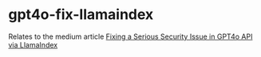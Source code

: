# gpt4o-fix-llamaindex

Relates to the medium article [Fixing a Serious Security Issue in GPT4o API via LlamaIndex](https://medium.com/@deltaaruna/fixing-a-serious-security-issue-in-gpt4o-api-via-llamaindex-4aa1368b5d2f)
